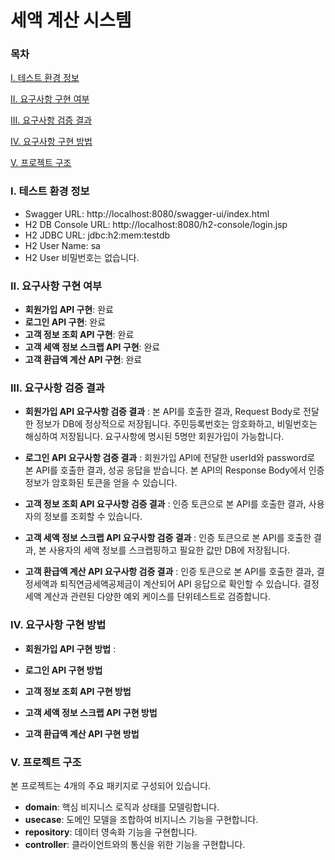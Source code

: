 # 세액 계산 시스템

### 목차
[I. 테스트 환경 정보](#i-테스트-환경-정보)

[II. 요구사항 구현 여부](#ii-요구사항-구현-여부)

[III. 요구사항 검증 결과](#iii-요구사항-검증-결과)

[IV. 요구사항 구현 방법](#iv-요구사항-구현-방법)

[V. 프로젝트 구조](#v-프로젝트-구조)

### I. 테스트 환경 정보
- Swagger URL: http://localhost:8080/swagger-ui/index.html
- H2 DB Console URL: http://localhost:8080/h2-console/login.jsp 
- H2 JDBC URL: jdbc:h2:mem:testdb
- H2 User Name: sa
- H2 User 비밀번호는 없습니다.

### II. 요구사항 구현 여부
- **회원가입 API 구현**: 완료
- **로그인 API 구현**: 완료
- **고객 정보 조회 API 구현**: 완료
- **고객 세액 정보 스크랩 API 구현**: 완료
- **고객 환급액 계산 API 구현**: 완료

### III. 요구사항 검증 결과

- **회원가입 API 요구사항 검증 결과**
    : 본 API를 호출한 결과, Request Body로 전달한 정보가 DB에 정상적으로 저장됩니다. 주민등록번호는 암호화하고, 비밀번호는 해싱하여 저장됩니다. 요구사항에 명시된 5명만 회원가입이 가능합니다.

- **로그인 API 요구사항 검증 결과**
    : 회원가입 API에 전달한 userId와 password로 본 API를 호출한 결과, 성공 응답을 받습니다. 본 API의 Response Body에서 인증정보가 암호화된 토큰을 얻을 수 있습니다.

- **고객 정보 조회 API 요구사항 검증 결과**
    : 인증 토큰으로 본 API를 호출한 결과, 사용자의 정보를 조회할 수 있습니다.

- **고객 세액 정보 스크랩 API 요구사항 검증 결과**
    : 인증 토큰으로 본 API를 호출한 결과, 본 사용자의 세액 정보를 스크랩핑하고 필요한 값만 DB에 저장됩니다.  

- **고객 환급액 계산 API 요구사항 검증 결과**
    : 인증 토큰으로 본 API를 호출한 결과, 결정세액과 퇴직연금세액공제금이 계산되어 API 응답으로 확인할 수 있습니다. 결정세액 계산과 관련된 다양한 예외 케이스를 단위테스트로 검증합니다.

### IV. 요구사항 구현 방법

- **회원가입 API 구현 방법**
    : 

- **로그인 API 구현 방법**


- **고객 정보 조회 API 구현 방법**


- **고객 세액 정보 스크랩 API 구현 방법**


- **고객 환급액 계산 API 구현 방법**



### V. 프로젝트 구조
본 프로젝트는 4개의 주요 패키지로 구성되어 있습니다.
- **domain**: 핵심 비지니스 로직과 상태를 모델링합니다.
- **usecase**: 도메인 모델을 조합하여 비지니스 기능을 구현합니다.
- **repository**: 데이터 영속화 기능을 구현합니다.
- **controller**: 클라이언트와의 통신을 위한 기능을 구현합니다.

